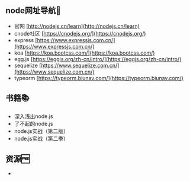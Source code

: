 ## node网址导航🧭

- 官网 [http://nodejs.cn/learn](http://nodejs.cn/learn)
- cnode社区 [https://cnodejs.org/](https://cnodejs.org/)
- express [https://www.expressjs.com.cn/](https://www.expressjs.com.cn/)
- koa [https://koa.bootcss.com/](https://koa.bootcss.com/)
- egg.js [https://eggjs.org/zh-cn/intro/](https://eggjs.org/zh-cn/intro/)
- sequelize [https://www.sequelize.com.cn/](https://www.sequelize.com.cn/)
- typeorm [https://typeorm.biunav.com/](https://typeorm.biunav.com/)

## 书籍📚
- 深入浅出node.js
- 了不起的node.js
- node.js实战（第二版）
- node.js实战（第二季）


## 资源🆓
- 

